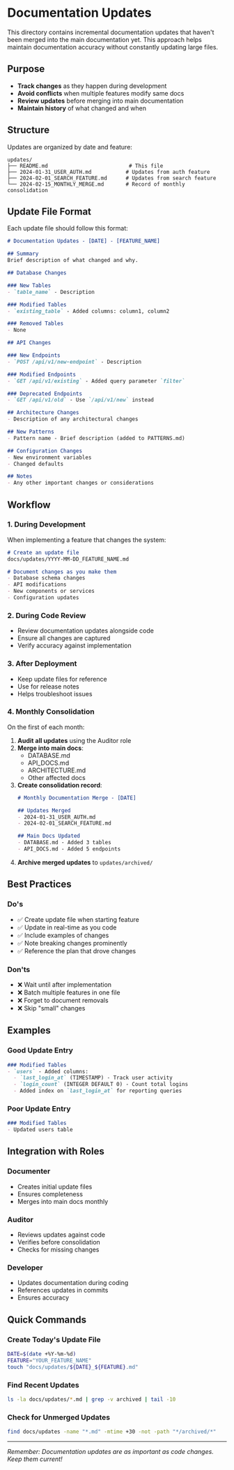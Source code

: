 # Documentation Updates

This directory contains incremental documentation updates that haven't been merged into the main documentation yet. This approach helps maintain documentation accuracy without constantly updating large files.

## Purpose

- **Track changes** as they happen during development
- **Avoid conflicts** when multiple features modify same docs
- **Review updates** before merging into main documentation
- **Maintain history** of what changed and when

## Structure

Updates are organized by date and feature:

```
updates/
├── README.md                          # This file
├── 2024-01-31_USER_AUTH.md           # Updates from auth feature
├── 2024-02-01_SEARCH_FEATURE.md      # Updates from search feature
└── 2024-02-15_MONTHLY_MERGE.md       # Record of monthly consolidation
```

## Update File Format

Each update file should follow this format:

```markdown
# Documentation Updates - [DATE] - [FEATURE_NAME]

## Summary
Brief description of what changed and why.

## Database Changes

### New Tables
- `table_name` - Description

### Modified Tables
- `existing_table` - Added columns: column1, column2

### Removed Tables
- None

## API Changes

### New Endpoints
- `POST /api/v1/new-endpoint` - Description

### Modified Endpoints
- `GET /api/v1/existing` - Added query parameter `filter`

### Deprecated Endpoints
- `GET /api/v1/old` - Use `/api/v1/new` instead

## Architecture Changes
- Description of any architectural changes

## New Patterns
- Pattern name - Brief description (added to PATTERNS.md)

## Configuration Changes
- New environment variables
- Changed defaults

## Notes
- Any other important changes or considerations
```

## Workflow

### 1. During Development
When implementing a feature that changes the system:

```markdown
# Create an update file
docs/updates/YYYY-MM-DD_FEATURE_NAME.md

# Document changes as you make them
- Database schema changes
- API modifications  
- New components or services
- Configuration updates
```

### 2. During Code Review
- Review documentation updates alongside code
- Ensure all changes are captured
- Verify accuracy against implementation

### 3. After Deployment
- Keep update files for reference
- Use for release notes
- Helps troubleshoot issues

### 4. Monthly Consolidation
On the first of each month:

1. **Audit all updates** using the Auditor role
2. **Merge into main docs**:
   - DATABASE.md
   - API_DOCS.md
   - ARCHITECTURE.md
   - Other affected docs
3. **Create consolidation record**:
   ```markdown
   # Monthly Documentation Merge - [DATE]
   
   ## Updates Merged
   - 2024-01-31_USER_AUTH.md
   - 2024-02-01_SEARCH_FEATURE.md
   
   ## Main Docs Updated
   - DATABASE.md - Added 3 tables
   - API_DOCS.md - Added 5 endpoints
   ```
4. **Archive merged updates** to `updates/archived/`

## Best Practices

### Do's
- ✅ Create update file when starting feature
- ✅ Update in real-time as you code
- ✅ Include examples of changes
- ✅ Note breaking changes prominently
- ✅ Reference the plan that drove changes

### Don'ts
- ❌ Wait until after implementation
- ❌ Batch multiple features in one file
- ❌ Forget to document removals
- ❌ Skip "small" changes

## Examples

### Good Update Entry
```markdown
### Modified Tables
- `users` - Added columns:
  - `last_login_at` (TIMESTAMP) - Track user activity
  - `login_count` (INTEGER DEFAULT 0) - Count total logins
  - Added index on `last_login_at` for reporting queries
```

### Poor Update Entry
```markdown
### Modified Tables
- Updated users table
```

## Integration with Roles

### Documenter
- Creates initial update files
- Ensures completeness
- Merges into main docs monthly

### Auditor
- Reviews updates against code
- Verifies before consolidation
- Checks for missing changes

### Developer
- Updates documentation during coding
- References updates in commits
- Ensures accuracy

## Quick Commands

### Create Today's Update File
```bash
DATE=$(date +%Y-%m-%d)
FEATURE="YOUR_FEATURE_NAME"
touch "docs/updates/${DATE}_${FEATURE}.md"
```

### Find Recent Updates
```bash
ls -la docs/updates/*.md | grep -v archived | tail -10
```

### Check for Unmerged Updates
```bash
find docs/updates -name "*.md" -mtime +30 -not -path "*/archived/*"
```

---

*Remember: Documentation updates are as important as code changes. Keep them current!*